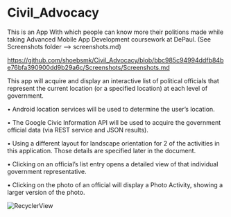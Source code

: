 # Civil_Advocacy

This is an App With which people can know more their politions made while taking Advanced Mobile App Development coursework at DePaul.
(See Screenshots folder --> screenshots.md)

https://github.com/shoebsmk/Civil_Advocacy/blob/bbc985c94994ddfb84be76bfa390900dd9b29a6c/Screenshots/Screenshots.md

This app will acquire and display an interactive list of political officials that represent the current location (or a specified location) at each level of government.

• Android location services will be used to determine the user’s location.

• The Google Civic Information API will be used to acquire the government official data (via REST service and JSON results).

• Using a different layout for landscape orientation for 2 of the activities in this application. Those details are specified later in the document.

• Clicking on an official’s list entry opens a detailed view of that individual government representative.

• Clicking on the photo of an official will display a Photo Activity, showing a larger version of the photo.

![RecyclerView](https://user-images.githubusercontent.com/42929978/213858563-ee8798ec-09ae-471b-ab4d-dc426ffb9500.jpeg)
